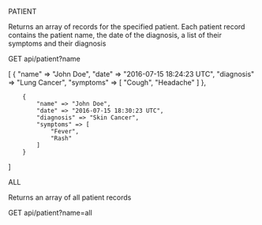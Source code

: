 PATIENT

Returns an array of records for the specified patient.  Each patient record contains the patient name, the date of the diagnosis, a list of their symptoms and their diagnosis

GET api/patient?name

[
		{
			"name" => "John Doe",
			"date" => "2016-07-15 18:24:23 UTC",
			"diagnosis" => "Lung Cancer",
			"symptoms" => [
				"Cough",
				"Headache"
			]
		},

		{
			"name" => "John Doe",
			"date" => "2016-07-15 18:30:23 UTC",
			"diagnosis" => "Skin Cancer",
			"symptoms" => [
				"Fever",
				"Rash"
			]
		}
]


ALL

Returns an array of all patient records

GET api/patient?name=all
